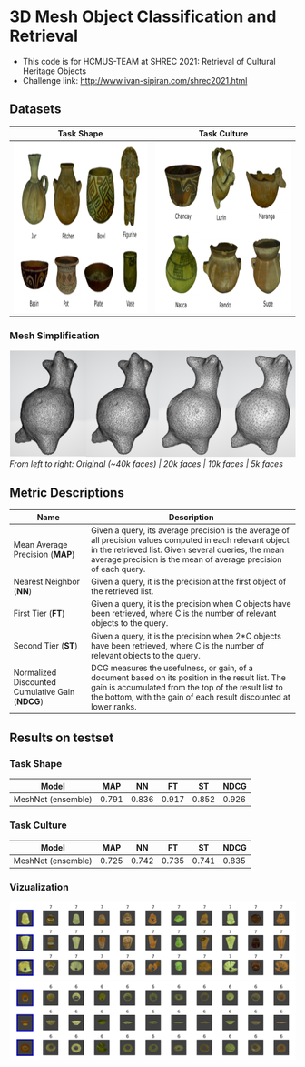 # 3D Mesh Object Classification and Retrieval 

- This code is for HCMUS-TEAM at SHREC 2021: Retrieval of Cultural Heritage Objects
- Challenge link: http://www.ivan-sipiran.com/shrec2021.html

## Datasets
| Task Shape | Task Culture |
|:-------------------------:|:-------------------------:|
|<img width="500" height="300" alt="screen" src="demo/shape.PNG"> | <img width="500" height="300" alt="screen" src="demo/culture.PNG"> | 

### Mesh Simplification
![Alt Text](demo/simplify.PNG)
*From left to right: Original (~40k faces) | 20k faces | 10k faces | 5k faces*

## Metric Descriptions
Name | Description
--- | --- 
Mean Average Precision (**MAP**) |  Given a query, its average precision is the average of all precision values computed in each relevant object in the retrieved list. Given several queries, the mean average precision is the mean of average precision of each query.
Nearest Neighbor (**NN**) | Given a query, it is the precision at the first object of the retrieved list.
First Tier (**FT**) | Given a query, it is the precision when C objects have been retrieved, where C is the number of relevant objects to the query.
Second Tier (**ST**) | Given a query, it is the precision when 2*C objects have been retrieved, where C is the number of relevant objects to the query.
Normalized Discounted Cumulative Gain (**NDCG**) | DCG measures the usefulness, or gain, of a document based on its position in the result list. The gain is accumulated from the top of the result list to the bottom, with the gain of each result discounted at lower ranks.

## Results on testset

### Task Shape
Model | MAP | NN | FT | ST | NDCG
--- | --- | --- | --- | --- | ---
MeshNet (ensemble) | 0.791 | 0.836 | 0.917 | 0.852 | 0.926

### Task Culture
Model | MAP | NN | FT | ST | NDCG
--- | --- | --- | --- | --- | ---
MeshNet (ensemble) | 0.725 | 0.742 | 0.735 | 0.741 | 0.835 

### Vizualization
![Alt Text](demo/sample1.png)
![Alt Text](demo/sample2.png)

